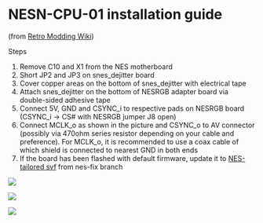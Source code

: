 NESN-CPU-01 installation guide
==============

(from [Retro Modding Wiki](https://www.retromodwiki.com/wiki/NES_dejitter_mod))

Steps

1. Remove C10 and X1 from the NES motherboard
2. Short JP2 and JP3 on snes_dejitter board
3. Cover copper areas on the bottom of snes_dejitter with electrical tape
4. Attach snes_dejitter on the bottom of NESRGB adapter board via double-sided adhesive tape
5. Connect 5V, GND and CSYNC_i to respective pads on NESRGB board (CSYNC_i -> CS# with NESRGB jumper J8 open)
6. Connect MCLK_o as shown in the picture and CSYNC_o to AV connector (possibly via 470ohm series resistor depending on your cable and preference). For MCLK_o, it is recommended to use a coax cable of which shield is connected to nearest GND in both ends
7. If the board has been flashed with default firmware, update it to [NES-tailored svf](https://github.com/marqs85/snes_dejitter/raw/nes-fix/output_files/snes_dejitter.svf) from nes-fix branch

![](https://www.retromodwiki.com/images/2/27/NES101dejitter05.jpg)

![](https://www.retromodwiki.com/images/7/71/NES101dejitter06.jpg)

![](https://www.retromodwiki.com/images/b/bb/NES101dejitter09.jpg)
